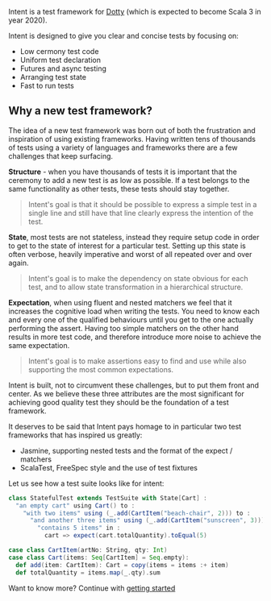 Intent is a test framework for [Dotty](https://dotty.epfl.ch) (which is expected to become Scala 3 in year 2020).

Intent is designed to give you clear and concise tests by focusing on:

* Low cermony test code
* Uniform test declaration
* Futures and async testing
* Arranging test state
* Fast to run tests

## Why a new test framework?

The idea of a new test framework was born out of both the frustration and inspiration
of using existing frameworks. Having written tens of thousands of tests using a variety
of languages and frameworks there are a few challenges that keep surfacing.

**Structure** - when you have thousands of tests it is important that the ceremony to
add a new test is as low as possible. If a test belongs to the same functionality as other
tests, these tests should stay together.

> Intent's goal is that it should be possible to express a simple test in a single line
and still have that line clearly express the intention of the test.

**State**, most tests are not stateless, instead they require setup code in order to get
to the state of interest for a particular test. Setting up this state is often verbose,
heavily imperative and worst of all repeated over and over again.

> Intent's goal is to make the dependency on state obvious for each test, and to allow
state transformation in a hierarchical structure.

**Expectation**, when using fluent and nested matchers we feel that it increases the
cognitive load when writing the tests. You need to know each and every one of the
qualified behaviours until you get to the one actually performing the assert. Having too
simple matchers on the other hand results in more test code, and therefore introduce more
noise to achieve the same expectation.

> Intent's goal is to make assertions easy to find and use while also supporting the
most common expectations.

Intent is built, not to circumvent these challenges, but to put them front and center.
As we believe these three attributes are the most significant for achieving good quality
test they should be the foundation of a test framework.

It deserves to be said that Intent pays homage to in particular two test frameworks that
has inspired us greatly:

* Jasmine, supporting nested tests and the format of the expect / matchers
* ScalaTest, FreeSpec style and the use of test fixtures

Let us see how a test suite looks like for intent:

```scala
class StatefulTest extends TestSuite with State[Cart] :
  "an empty cart" using Cart() to :
    "with two items" using (_.add(CartItem("beach-chair", 2))) to :
      "and another three items" using (_.add(CartItem("sunscreen", 3))) to :
        "contains 5 items" in :
          cart => expect(cart.totalQuantity).toEqual(5)

case class CartItem(artNo: String, qty: Int)
case class Cart(items: Seq[CartItem] = Seq.empty):
  def add(item: CartItem): Cart = copy(items = items :+ item)
  def totalQuantity = items.map(_.qty).sum
```

Want to know more? Continue with [getting started](getting-started.md)
